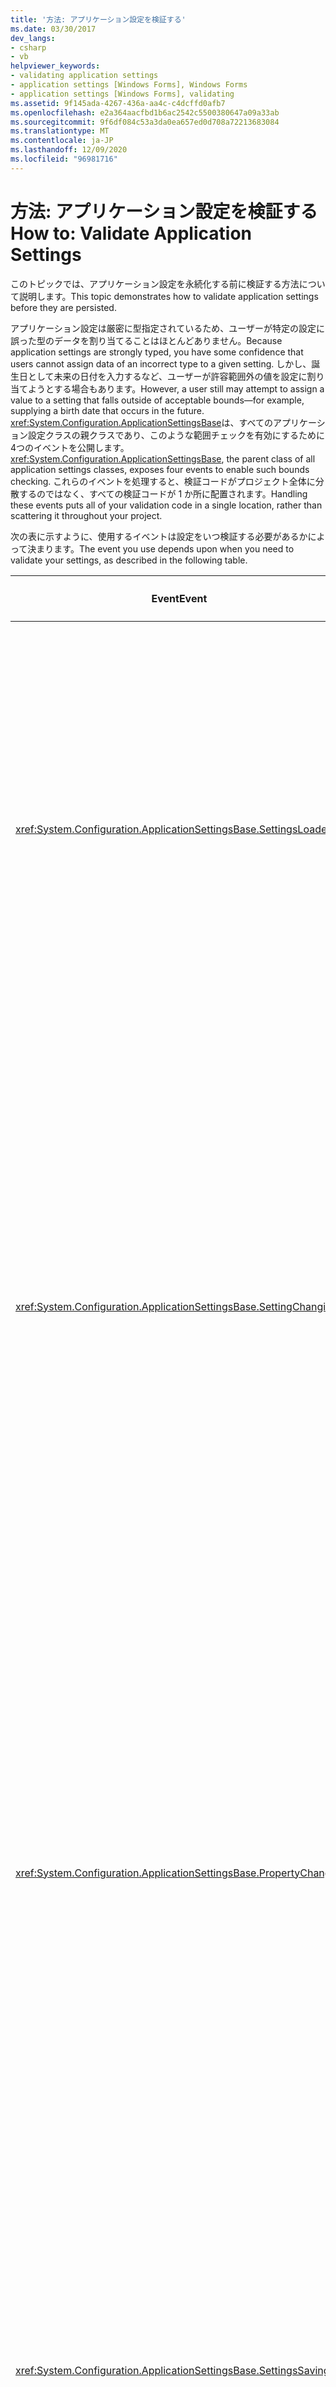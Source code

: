 ```yaml
---
title: '方法: アプリケーション設定を検証する'
ms.date: 03/30/2017
dev_langs:
- csharp
- vb
helpviewer_keywords:
- validating application settings
- application settings [Windows Forms], Windows Forms
- application settings [Windows Forms], validating
ms.assetid: 9f145ada-4267-436a-aa4c-c4dcffd0afb7
ms.openlocfilehash: e2a364aacfbd1b6ac2542c5500380647a09a33ab
ms.sourcegitcommit: 9f6df084c53a3da0ea657ed0d708a72213683084
ms.translationtype: MT
ms.contentlocale: ja-JP
ms.lasthandoff: 12/09/2020
ms.locfileid: "96981716"
---
```

# <a name="how-to-validate-application-settings"></a><span data-ttu-id="2e2c3-102">方法: アプリケーション設定を検証する</span><span class="sxs-lookup"><span data-stu-id="2e2c3-102">How to: Validate Application Settings</span></span>

<span data-ttu-id="2e2c3-103">このトピックでは、アプリケーション設定を永続化する前に検証する方法について説明します。</span><span class="sxs-lookup"><span data-stu-id="2e2c3-103">This topic demonstrates how to validate application settings before they are persisted.</span></span>

<span data-ttu-id="2e2c3-104">アプリケーション設定は厳密に型指定されているため、ユーザーが特定の設定に誤った型のデータを割り当てることはほとんどありません。</span><span class="sxs-lookup"><span data-stu-id="2e2c3-104">Because application settings are strongly typed, you have some confidence that users cannot assign data of an incorrect type to a given setting.</span></span> <span data-ttu-id="2e2c3-105">しかし、誕生日として未来の日付を入力するなど、ユーザーが許容範囲外の値を設定に割り当てようとする場合もあります。</span><span class="sxs-lookup"><span data-stu-id="2e2c3-105">However, a user still may attempt to assign a value to a setting that falls outside of acceptable bounds—for example, supplying a birth date that occurs in the future.</span></span> <span data-ttu-id="2e2c3-106"><xref:System.Configuration.ApplicationSettingsBase>は、すべてのアプリケーション設定クラスの親クラスであり、このような範囲チェックを有効にするために4つのイベントを公開します。</span><span class="sxs-lookup"><span data-stu-id="2e2c3-106"><xref:System.Configuration.ApplicationSettingsBase>, the parent class of all application settings classes, exposes four events to enable such bounds checking.</span></span> <span data-ttu-id="2e2c3-107">これらのイベントを処理すると、検証コードがプロジェクト全体に分散するのではなく、すべての検証コードが 1 か所に配置されます。</span><span class="sxs-lookup"><span data-stu-id="2e2c3-107">Handling these events puts all of your validation code in a single location, rather than scattering it throughout your project.</span></span>

<span data-ttu-id="2e2c3-108">次の表に示すように、使用するイベントは設定をいつ検証する必要があるかによって決まります。</span><span class="sxs-lookup"><span data-stu-id="2e2c3-108">The event you use depends upon when you need to validate your settings, as described in the following table.</span></span>

|<span data-ttu-id="2e2c3-109">Event</span><span class="sxs-lookup"><span data-stu-id="2e2c3-109">Event</span></span>|<span data-ttu-id="2e2c3-110">発生と使用</span><span class="sxs-lookup"><span data-stu-id="2e2c3-110">Occurrence and use</span></span>|
|-----------|------------------------|
|<xref:System.Configuration.ApplicationSettingsBase.SettingsLoaded>|<span data-ttu-id="2e2c3-111">設定プロパティ グループの初期読み込み後に発生します。</span><span class="sxs-lookup"><span data-stu-id="2e2c3-111">Occurs after the initial loading of a settings property group.</span></span><br /><br /> <span data-ttu-id="2e2c3-112">プロパティ グループ全体の初期値がアプリケーション内で使用される前に値を検証するには、このイベントを使用します。</span><span class="sxs-lookup"><span data-stu-id="2e2c3-112">Use this event to validate initial values for the entire property group before they are used within the application.</span></span>|
|<xref:System.Configuration.ApplicationSettingsBase.SettingChanging>|<span data-ttu-id="2e2c3-113">1 つの設定プロパティの値が変更される前に発生します。</span><span class="sxs-lookup"><span data-stu-id="2e2c3-113">Occurs before the value of a single settings property is changed.</span></span><br /><br /> <span data-ttu-id="2e2c3-114">1 つのプロパティが変更される前にプロパティを検証するには、このイベントを使用します。</span><span class="sxs-lookup"><span data-stu-id="2e2c3-114">Use this event to validate a single property before it is changed.</span></span> <span data-ttu-id="2e2c3-115">アクションと選択に関するフィードバックをユーザーにすぐに提供できます。</span><span class="sxs-lookup"><span data-stu-id="2e2c3-115">It can provide immediate feedback to users regarding their actions and choices.</span></span>|
|<xref:System.Configuration.ApplicationSettingsBase.PropertyChanged>|<span data-ttu-id="2e2c3-116">1 つの設定プロパティの値が変更された後に発生します。</span><span class="sxs-lookup"><span data-stu-id="2e2c3-116">Occurs after the value of a single settings property is changed.</span></span><br /><br /> <span data-ttu-id="2e2c3-117">1 つのプロパティが変更された後にプロパティを検証するには、このイベントを使用します。</span><span class="sxs-lookup"><span data-stu-id="2e2c3-117">Use this event to validate a single property after it is changed.</span></span> <span data-ttu-id="2e2c3-118">時間がかかる非同期の検証プロセスが必要な場合を除き、このイベントを検証に使用することはほとんどありません。</span><span class="sxs-lookup"><span data-stu-id="2e2c3-118">This event is rarely used for validation unless a lengthy, asynchronous validation process is required.</span></span>|
|<xref:System.Configuration.ApplicationSettingsBase.SettingsSaving>|<span data-ttu-id="2e2c3-119">設定プロパティ グループが保存される前に発生します。</span><span class="sxs-lookup"><span data-stu-id="2e2c3-119">Occurs before the settings property group is stored.</span></span><br /><br /> <span data-ttu-id="2e2c3-120">プロパティ グループ全体の値がディスクに永続化される前に値を検証するには、このイベントを使用します。</span><span class="sxs-lookup"><span data-stu-id="2e2c3-120">Use this event to validate values for the entire property group before they are persisted to disk.</span></span>|

<span data-ttu-id="2e2c3-121">通常は、検証のために同じアプリケーション内でこれらのイベントをすべて使用するわけではありません。</span><span class="sxs-lookup"><span data-stu-id="2e2c3-121">Typically, you will not use all of these events within the same application for validation purposes.</span></span> <span data-ttu-id="2e2c3-122">たとえば、イベントのみを処理することで、すべての検証要件を満たすことができ <xref:System.Configuration.ApplicationSettingsBase.SettingChanging> ます。</span><span class="sxs-lookup"><span data-stu-id="2e2c3-122">For example, it is often possible to fulfill all validation requirements by handling only the <xref:System.Configuration.ApplicationSettingsBase.SettingChanging> event.</span></span>

<span data-ttu-id="2e2c3-123">イベント ハンドラーは、無効な値を検出すると、一般に次のいずれかのアクションを実行します。</span><span class="sxs-lookup"><span data-stu-id="2e2c3-123">An event handler generally performs one of the following actions when it detects an invalid value:</span></span>

- <span data-ttu-id="2e2c3-124">既定値など、正しいことがわかっている値を自動的に入力します。</span><span class="sxs-lookup"><span data-stu-id="2e2c3-124">Automatically supplies a value known to be correct, such as the default value.</span></span>

- <span data-ttu-id="2e2c3-125">サーバー コードのユーザーに情報を再度照会します。</span><span class="sxs-lookup"><span data-stu-id="2e2c3-125">Re-queries the user of server code for information.</span></span>

- <span data-ttu-id="2e2c3-126">やなど、関連するアクションの前に発生するイベントの場合、引数を使用して <xref:System.Configuration.ApplicationSettingsBase.SettingChanging> <xref:System.Configuration.ApplicationSettingsBase.SettingsSaving> 操作を <xref:System.ComponentModel.CancelEventArgs> 取り消します。</span><span class="sxs-lookup"><span data-stu-id="2e2c3-126">For events raised before their associated actions, such as <xref:System.Configuration.ApplicationSettingsBase.SettingChanging> and <xref:System.Configuration.ApplicationSettingsBase.SettingsSaving>, uses the <xref:System.ComponentModel.CancelEventArgs> argument to cancel the operation.</span></span>

<span data-ttu-id="2e2c3-127">イベント処理の詳細については、「[イベント ハンドラーの概要](../event-handlers-overview-windows-forms.md)」を参照してください。</span><span class="sxs-lookup"><span data-stu-id="2e2c3-127">For more information about event handling, see [Event Handlers Overview](../event-handlers-overview-windows-forms.md).</span></span>

<span data-ttu-id="2e2c3-128">次の手順で <xref:System.Configuration.ApplicationSettingsBase.SettingChanging> は、イベントまたはイベントを使用して、有効な生年月日をテストする方法を示し <xref:System.Configuration.ApplicationSettingsBase.SettingsSaving> ます。</span><span class="sxs-lookup"><span data-stu-id="2e2c3-128">The following procedures show how to test for a valid birth date using either the <xref:System.Configuration.ApplicationSettingsBase.SettingChanging> or the <xref:System.Configuration.ApplicationSettingsBase.SettingsSaving> event.</span></span> <span data-ttu-id="2e2c3-129">これらの手順は、アプリケーション設定を既に作成していることを前提としています。この例では、`DateOfBirth` という名前の設定の範囲チェックを実行します。</span><span class="sxs-lookup"><span data-stu-id="2e2c3-129">The procedures were written under the assumption that you have already created your application settings; in this example, we will perform bounds checking on a setting named `DateOfBirth`.</span></span> <span data-ttu-id="2e2c3-130">設定を作成する方法の詳細については、「[方法 : アプリケーション設定を作成する](how-to-create-application-settings.md)」を参照してください。</span><span class="sxs-lookup"><span data-stu-id="2e2c3-130">For more information about creating settings, see [How to: Create Application Settings](how-to-create-application-settings.md).</span></span>

### <a name="to-obtain-the-application-settings-object"></a><span data-ttu-id="2e2c3-131">アプリケーション設定オブジェクトを取得するには</span><span class="sxs-lookup"><span data-stu-id="2e2c3-131">To obtain the application settings object</span></span>

- <span data-ttu-id="2e2c3-132">次の項目のいずれかを実行して、アプリケーション設定オブジェクト (ラッパー インスタンス) への参照を取得します。</span><span class="sxs-lookup"><span data-stu-id="2e2c3-132">Obtain a reference to the application settings object (the wrapper instance) by completing one of the following bulleted items:</span></span>

  - <span data-ttu-id="2e2c3-133">Visual Studio の **プロパティ エディター** で [アプリケーション設定] ダイアログ ボックスを使用して設定を作成した場合は、次の式によって、使用している言語用に生成された既定の設定オブジェクトを取得できます。</span><span class="sxs-lookup"><span data-stu-id="2e2c3-133">If you created your settings using the Visual Studio Application Settings dialog box in the **Property Editor**, you can retrieve the default settings object generated for your language through the following expression.</span></span>

    ```csharp
    Properties.Settings.Default
    ```

    ```vb
    MySettings.Default
    ```

    <span data-ttu-id="2e2c3-134">または</span><span class="sxs-lookup"><span data-stu-id="2e2c3-134">-or-</span></span>

  - <span data-ttu-id="2e2c3-135">Visual Basic 開発者がプロジェクト デザイナーを使用してアプリケーション設定を作成した場合は、[My.Settings オブジェクト](/dotnet/visual-basic/language-reference/objects/my-settings-object)を使用して設定を取得できます。</span><span class="sxs-lookup"><span data-stu-id="2e2c3-135">If you are a Visual Basic developer and you created your application settings using the Project Designer, you can retrieve your settings by using the [My.Settings Object](/dotnet/visual-basic/language-reference/objects/my-settings-object).</span></span>

    <span data-ttu-id="2e2c3-136">または</span><span class="sxs-lookup"><span data-stu-id="2e2c3-136">-or-</span></span>

  - <span data-ttu-id="2e2c3-137">から直接派生して設定を作成した場合は <xref:System.Configuration.ApplicationSettingsBase> 、クラスを手動でインスタンス化する必要があります。</span><span class="sxs-lookup"><span data-stu-id="2e2c3-137">If you created your settings by deriving from <xref:System.Configuration.ApplicationSettingsBase> directly, you need to instantiate your class manually.</span></span>

    ```csharp
    MyCustomSettings settings = new MyCustomSettings();
    ```

    ```vb
    Dim Settings as New MyCustomSettings()
    ```

<span data-ttu-id="2e2c3-138">以下の手順は、この手順の最後の項目を実行してアプリケーション設定オブジェクトを取得したことを前提としています。</span><span class="sxs-lookup"><span data-stu-id="2e2c3-138">The following procedures were written under the assumption that the application settings object was obtained by completing the last bulleted item in this procedure.</span></span>

### <a name="to-validate-application-settings-when-a-setting-is-changing"></a><span data-ttu-id="2e2c3-139">設定の変更時にアプリケーション設定を検証するには</span><span class="sxs-lookup"><span data-stu-id="2e2c3-139">To validate Application Settings when a setting is changing</span></span>

1. <span data-ttu-id="2e2c3-140">C# 開発者の場合は、フォームまたはコントロールのイベントで、 `Load` イベントのイベントハンドラーを追加し <xref:System.Configuration.ApplicationSettingsBase.SettingChanging> ます。</span><span class="sxs-lookup"><span data-stu-id="2e2c3-140">If you are a C# developer, in your form or control's `Load` event, add an event handler for the <xref:System.Configuration.ApplicationSettingsBase.SettingChanging> event.</span></span>

    <span data-ttu-id="2e2c3-141">または</span><span class="sxs-lookup"><span data-stu-id="2e2c3-141">-or-</span></span>

    <span data-ttu-id="2e2c3-142">Visual Basic 開発者の場合、`WithEvents` キーワードを使用して `Settings` 変数を宣言します。</span><span class="sxs-lookup"><span data-stu-id="2e2c3-142">If you are a Visual Basic developer, you should declare the `Settings` variable using the `WithEvents` keyword.</span></span>

    ```csharp
    public void Form1_Load(Object sender, EventArgs e)
    {
        settings.SettingChanging += new SettingChangingEventHandler(MyCustomSettings_SettingChanging);
    }
    ```

    ```vb
    Public Sub Form1_Load(sender as Object, e as EventArgs)
        AddHandler settings.SettingChanging, AddressOf MyCustomSettings_SettingChanging
    End Sub
    ```

2. <span data-ttu-id="2e2c3-143">イベント ハンドラーを定義し、誕生日の範囲チェックを実行するコードをイベント ハンドラー内に記述します。</span><span class="sxs-lookup"><span data-stu-id="2e2c3-143">Define the event handler, and write the code inside of it to perform bounds checking on the birth date.</span></span>

    ```csharp
    private void MyCustomSettings_SettingChanging(Object sender, SettingChangingEventArgs e)
    {
        if (e.SettingName.Equals("DateOfBirth"))
        {
            var newDate = (DateTime)e.NewValue;
            if (newDate > DateTime.Now)
            {
                e.Cancel = true;
                // Inform the user.
            }
        }
    }
    ```

    ```vb
    Private Sub MyCustomSettings_SettingChanging(sender as Object, e as SettingChangingEventArgs) Handles Settings.SettingChanging
        If (e.SettingName.Equals("DateOfBirth")) Then
            Dim NewDate as Date = CType(e.NewValue, Date)
            If (NewDate > Date.Now) Then
                e.Cancel = True
                ' Inform the user.
            End If
        End If
    End Sub
    ```

### <a name="to-validate-application-settings-when-a-save-occurs"></a><span data-ttu-id="2e2c3-144">保存時にアプリケーション設定を検証するには</span><span class="sxs-lookup"><span data-stu-id="2e2c3-144">To validate Application Settings when a Save occurs</span></span>

1. <span data-ttu-id="2e2c3-145">フォームまたはコントロールのイベントで、 `Load` イベントのイベントハンドラーを追加し <xref:System.Configuration.ApplicationSettingsBase.SettingsSaving> ます。</span><span class="sxs-lookup"><span data-stu-id="2e2c3-145">In your form or control's `Load` event, add an event handler for the <xref:System.Configuration.ApplicationSettingsBase.SettingsSaving> event.</span></span>

    ```csharp
    public void Form1_Load(Object sender, EventArgs e)
    {
        settings.SettingsSaving += new SettingsSavingEventHandler(MyCustomSettings_SettingsSaving);
    }
    ```

    ```vb
    Public Sub Form1_Load(Sender as Object, e as EventArgs)
        AddHandler settings.SettingsSaving, AddressOf MyCustomSettings_SettingsSaving
    End Sub
    ```

2. <span data-ttu-id="2e2c3-146">イベント ハンドラーを定義し、誕生日の範囲チェックを実行するコードをイベント ハンドラー内に記述します。</span><span class="sxs-lookup"><span data-stu-id="2e2c3-146">Define the event handler, and write the code inside of it to perform bounds checking on the birth date.</span></span>

    ```csharp
    private void MyCustomSettings_SettingsSaving(Object sender, SettingsSavingEventArgs e)
    {
        if (this["DateOfBirth"] > Date.Now) {
            e.Cancel = true;
        }
    }
    ```

    ```vb
    Private Sub MyCustomSettings_SettingsSaving(Sender as Object, e as SettingsSavingEventArgs)
        If (Me["DateOfBirth"] > Date.Now) Then
            e.Cancel = True
        End If
    End Sub
    ```

## <a name="see-also"></a><span data-ttu-id="2e2c3-147">関連項目</span><span class="sxs-lookup"><span data-stu-id="2e2c3-147">See also</span></span>

- [<span data-ttu-id="2e2c3-148">Windows フォーム内でのイベント ハンドラーの作成</span><span class="sxs-lookup"><span data-stu-id="2e2c3-148">Creating Event Handlers in Windows Forms</span></span>](../creating-event-handlers-in-windows-forms.md)
- [<span data-ttu-id="2e2c3-149">方法: アプリケーション設定を作成する</span><span class="sxs-lookup"><span data-stu-id="2e2c3-149">How to: Create Application Settings</span></span>](how-to-create-application-settings.md)
